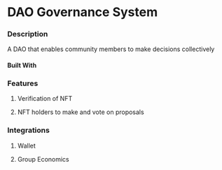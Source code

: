 # DAO Governance System

### Description

A DAO that enables community members to make decisions collectively

#### Built With



### Features

1) Verification of NFT

2) NFT holders to make and vote on proposals

### Integrations

1) Wallet

2) Group Economics
